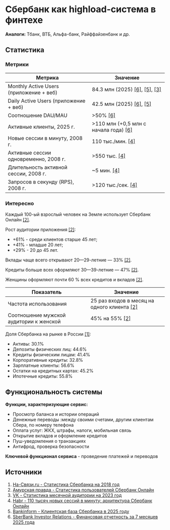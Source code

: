 # Сбербанк как highload-система в финтехе

**Аналоги:** Тбанк, ВТБ, Альфа-банк, Райффайзенбанк и др.

## Cтатистика

### Метрики

Метрика | Значение
-|-
Monthly Active Users (приложение + веб) | 84.3 млн (2025) [[6]](#источники_и_сервисы), [[5]](#источники_и_сервисы), [[3]](#источники_и_сервисы)
Daily Active Users (приложение + веб) | 42.5 млн (2025) [[6]](#источники_и_сервисы), [[5]](#источники_и_сервисы)
Соотношение DAU/MAU | >50% [[6]](#источники_и_сервисы)
Активные клиенты, 2025 г. | >110 млн (+0,5 млн с начала года) [[6]](#источники_и_сервисы)
Новые сессии в минуту, 2008 г. | 110 тыс./мин. [[4]](#источники_и_сервисы)
Активные сессии одновременно, 2008 г. | >550 тыс. [[4]](#источники_и_сервисы)
Длительность активной сессии, 2008 г. | ~5 мин. [[4]](#источники_и_сервисы)
Запросов в секунду (RPS), 2008 г. | >120 тыс./сек. [[4]](#источники_и_сервисы)

### Интересно

Каждый 100-ый взрослый человек на Земле использует Сбербанк Онлайн [[2]](#источники_и_сервисы).

Рост аудитории приложения [[2]](#источники_и_сервисы):
* +61% - среди клиентов старше 45 лет;
* +41% - младше 20 лет;
* +29% - 20 до 45 лет.

Вклады чаще всего открывают 20—29-летние — 33% [[2]](#источники_и_сервисы).

Кредиты больше всех оформляют 30—39-летние — 47% [[2]](#источники_и_сервисы).

Женщины оформляют почти 60 % всех кредитов и вкладов [[2]](#источники_и_сервисы).

Показатель | Значение
-|-
Частота использования | 25 раз входов в месяц на одного клиента [[2]](#источники_и_сервисы)
Соотношение мужской аудитории к женской | 45% на 55% [[2]](#источники_и_сервисы)

Доля Сбербанка на рынке в России [[1]](#источники_и_сервисы):
- Активы: 30.1%
- Депозиты физических лиц: 44.6%
- Кредиты физическим лицам: 41.4%
- Корпоративные кредиты: 32.8%
- Зарплатные клиенты: 56.6%
- Остатки на кредитных картах: 45.2%
- Ипотечные кредиты: 55.8%

## Функциональность системы

**Функции, характеризующие сервис:**

- Просмотр баланса и истории операций
- Денежные переводы :между своими счетами, другим клиентам Сбера, по номеру телефона
- Оплата услуг: ЖКХ, штрафы, налоги, мобильная связь
- Открытие вкладов и оформление кредитов
- Пуш-уведомления о транзакциях
- Антифрод, проверка безопасности

**Ключевой функционал сервиса** - проведение платежей и переводов

## Источники

1. [На-Связи.ru - Статистика Сбербанка на 2018 год](https://forum.na-svyazi.ru/?showtopic=2874293)
2. [Амурская правда - Статистика пользователей Сбербанк Онлайн](https://ampravda.ru/2019/09/21/91076.html)
3. [VK - Статистика месячной аудитории на 2023 год](https://vk.com/wall-22522055_2157676)
4. [Habr - 110 тысяч новых сессий в минуту: архитектура Сбербанк Онлайн](https://habr.com/ru/companies/sberbank/articles/728612/)
5. [Bankinform - Клиентская база Сбербанка в 2025 году](https://bankinform.ru/news/137349)
6. [SberBank Investor Relations - Финансовая отчетность за 7 месяцев 2025 года](https://www.sberbank.com/ru/investor-relations/groupresults/august11_publication_oftheras_in_7months)
